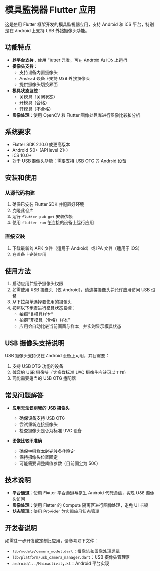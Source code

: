 # 模具監視器 Flutter 应用

这是使用 Flutter 框架开发的模具監視器应用，支持 Android 和 iOS 平台，特别是在 Android 上支持 USB 外接摄像头功能。

## 功能特点

- **跨平台支持**：使用 Flutter 开发，可在 Android 和 iOS 上运行
- **摄像头支持**：
  - 支持设备内置摄像头
  - Android 设备上支持 USB 外接摄像头
  - 提供摄像头切换界面
- **模具状态监控**：
  - 关模具（关闭状态）
  - 开模具（合格）
  - 开模具（不合格）
- **图像处理**：使用 OpenCV 和 Flutter 图像处理库进行图像比较和分析

## 系统要求

- Flutter SDK 2.10.0 或更高版本
- Android 5.0+ (API level 21+)
- iOS 10.0+
- 对于 USB 摄像头功能：需要支持 USB OTG 的 Android 设备

## 安装和使用

### 从源代码构建

1. 确保已安装 Flutter SDK 并配置好环境
2. 克隆此仓库
3. 运行 `flutter pub get` 安装依赖
4. 使用 `flutter run` 在连接的设备上运行应用

### 直接安装

1. 下载最新的 APK 文件（适用于 Android）或 IPA 文件（适用于 iOS）
2. 在设备上安装应用

## 使用方法

1. 启动应用并授予摄像头权限
2. 如需使用 USB 摄像头（仅 Android），请连接摄像头并允许应用访问 USB 设备
3. 从下拉菜单选择要使用的摄像头
4. 按照以下步骤进行模具状态监控：
   - 拍摄"关模具样本"
   - 拍摄"开模具（合格）样本"
   - 应用会自动比较当前画面与样本，并实时显示模具状态

## USB 摄像头支持说明

USB 摄像头支持仅在 Android 设备上可用，并且需要：

1. 支持 USB OTG 功能的设备
2. 兼容的 USB 摄像头（大多数标准 UVC 摄像头应该可以工作）
3. 可能需要适当的 USB OTG 适配器

## 常见问题解答

- **应用无法识别我的 USB 摄像头**

  - 确保设备支持 USB OTG
  - 尝试重新连接摄像头
  - 检查摄像头是否为标准 UVC 设备

- **图像比较不准确**
  - 确保拍摄样本时光线条件稳定
  - 保持摄像头位置固定
  - 可能需要调整阈值参数（目前固定为 500）

## 技术说明

- **平台通道**：使用 Flutter 平台通道与原生 Android 代码通信，实现 USB 摄像头访问
- **图像处理**：使用 Flutter 的 Compute 隔离区进行图像处理，避免 UI 卡顿
- **状态管理**：使用 Provider 包实现应用状态管理

## 开发者说明

如需进一步开发或定制此应用，请参考以下文件：

- `lib/models/camera_model.dart`：摄像头和图像处理逻辑
- `lib/platform/usb_camera_manager.dart`：USB 摄像头管理器
- `android/.../MainActivity.kt`：Android 平台实现
